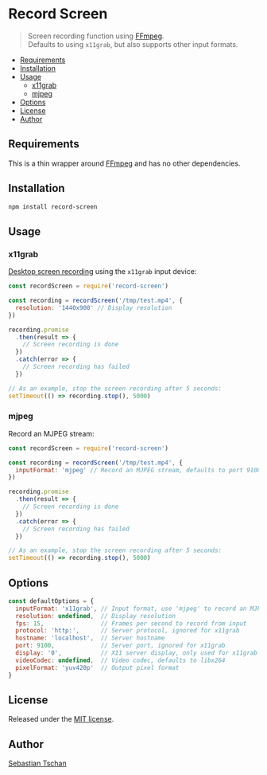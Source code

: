 # Record Screen
> Screen recording function using [FFmpeg](https://www.ffmpeg.org/).  
> Defaults to using `x11grab`, but also supports other input formats.

- [Requirements](#requirements)
- [Installation](#installation)
- [Usage](#usage)
  * [x11grab](#x11grab)
  * [mjpeg](#mjpeg)
- [Options](#options)
- [License](#license)
- [Author](#author)

## Requirements
This is a thin wrapper around [FFmpeg](https://www.ffmpeg.org/) and has no other
dependencies.

## Installation
```sh
npm install record-screen
```

## Usage

### x11grab
[Desktop screen recording](https://trac.ffmpeg.org/wiki/Capture/Desktop) using
the `x11grab` input device:

```js
const recordScreen = require('record-screen')

const recording = recordScreen('/tmp/test.mp4', {
  resolution: '1440x900' // Display resolution
})

recording.promise
  .then(result => {
    // Screen recording is done
  })
  .catch(error => {
    // Screen recording has failed
  })

// As an example, stop the screen recording after 5 seconds:
setTimeout(() => recording.stop(), 5000)
```

### mjpeg
Record an MJPEG stream:

```js
const recordScreen = require('record-screen')

const recording = recordScreen('/tmp/test.mp4', {
  inputFormat: 'mjpeg' // Record an MJPEG stream, defaults to port 9100
})

recording.promise
  .then(result => {
    // Screen recording is done
  })
  .catch(error => {
    // Screen recording has failed
  })

// As an example, stop the screen recording after 5 seconds:
setTimeout(() => recording.stop(), 5000)
```

## Options

```js
const defaultOptions = {
  inputFormat: 'x11grab', // Input format, use 'mjpeg' to record an MJPEG stream
  resolution: undefined,  // Display resolution
  fps: 15,                // Frames per second to record from input
  protocol: 'http:',      // Server protocol, ignored for x11grab
  hostname: 'localhost',  // Server hostname
  port: 9100,             // Server port, ignored for x11grab
  display: '0',           // X11 server display, only used for x11grab
  videoCodec: undefined,  // Video codec, defaults to libx264
  pixelFormat: 'yuv420p'  // Output pixel format
}
```

## License
Released under the [MIT license](https://opensource.org/licenses/MIT).

## Author
[Sebastian Tschan](https://blueimp.net/)
